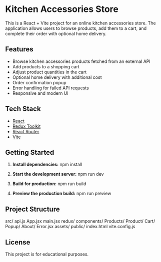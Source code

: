 # Kitchen Accessories Store
This is a React + Vite project for an online kitchen accessories store. The application allows users to browse products, add them to a cart, and complete their order with optional home delivery.

## Features
- Browse kitchen accessories products fetched from an external API
- Add products to a shopping cart
- Adjust product quantities in the cart
- Optional home delivery with additional cost
- Order confirmation popup
- Error handling for failed API requests
- Responsive and modern UI

## Tech Stack
- [React](https://react.dev/)
- [Redux Toolkit](https://redux-toolkit.js.org/)
- [React Router](https://reactrouter.com/)
- [Vite](https://vitejs.dev/)

## Getting Started
1. **Install dependencies:**
    npm install

2. **Start the development server:**
   npm run dev

3. **Build for production:**
   npm run build

4. **Preview the production build:**
   npm run preview

## Project Structure
src/
  api.js
  App.jsx
  main.jsx
  redux/
  components/
    Products/
    Product/
    Cart/
    Popup/
    About/
    Error.jsx
  assets/
public/
index.html
vite.config.js

## License
This project is for educational purposes.
